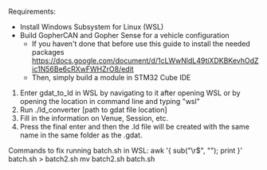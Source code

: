 Requirements: 
- Install Windows Subsystem for Linux (WSL)
- Build GopherCAN and Gopher Sense for a vehicle configuration
  - If you haven't done that before use this guide to install the needed packages https://docs.google.com/document/d/1cLWwNldL49tiXDKBKevhOdZic1N56Be6cRXwFWHZrO8/edit
  - Then, simply build a module in STM32 Cube IDE

1. Enter gdat_to_ld in WSL by navigating to it after opening WSL or by opening the location in command line and typing "wsl"
2. Run ./ld_converter [path to gdat file location]
3. Fill in the information on Venue, Session, etc.
4. Press the final enter and then the .ld file will be created with the same name in the same folder as the .gdat.

Commands to fix running batch.sh in WSL:
  awk '{ sub("\r$", ""); print }' batch.sh > batch2.sh
  mv batch2.sh batch.sh
